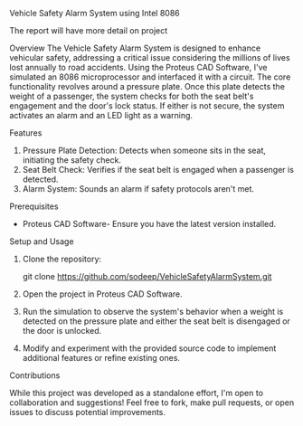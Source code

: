 
Vehicle Safety Alarm System using Intel 8086

The report will have more detail on project 

 Overview
The Vehicle Safety Alarm System is designed to enhance vehicular safety, addressing a critical issue considering the millions of lives lost annually to road accidents. Using the Proteus CAD Software, I've simulated an 8086 microprocessor and interfaced it with a circuit. The core functionality revolves around a pressure plate. Once this plate detects the weight of a passenger, the system checks for both the seat belt's engagement and the door's lock status. If either is not secure, the system activates an alarm and an LED light as a warning.

Features

1. Pressure Plate Detection: Detects when someone sits in the seat, initiating the safety check.
2. Seat Belt Check: Verifies if the seat belt is engaged when a passenger is detected.
3. Alarm System: Sounds an alarm if safety protocols aren't met.

Prerequisites
- Proteus CAD Software- Ensure you have the latest version installed.

 Setup and Usage

1. Clone the repository:
   
   git clone https://github.com/sodeep/VehicleSafetyAlarmSystem.git
    
2. Open the project in Proteus CAD Software.

3. Run the simulation to observe the system's behavior when a weight is detected on the pressure plate and either the seat belt is disengaged or the door is unlocked.

4. Modify and experiment  with the provided source code to implement additional features or refine existing ones.

Contributions

While this project was developed as a standalone effort, I'm open to collaboration and suggestions! Feel free to fork, make pull requests, or open issues to discuss potential improvements.



